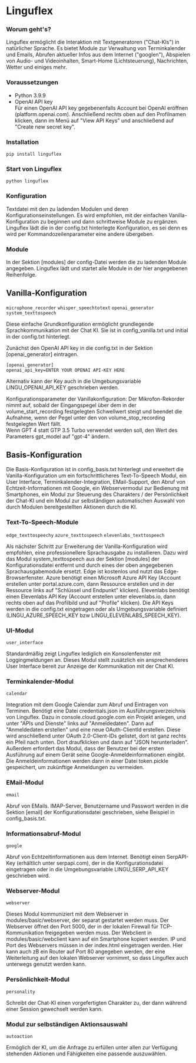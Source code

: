 # Linguflex

### Worum geht's?
Linguflex ermöglicht die Interaktion mit Textgeneratoren ("Chat-KIs") in natürlicher Sprache. 
Es bietet Module zur Verwaltung von Terminkalender und Emails, Abrufen aktueller Infos aus dem Internet ("googlen"), Abspielen von Audio- und Videoinhalten, Smart-Home (Lichtsteuerung), Nachrichten, Wetter und einiges mehr.

### Voraussetzungen
- Python 3.9.9
- OpenAI API key  
Für einen OpenAI API key gegebenenfalls Account bei OpenAI eröffnen (platform.openai.com). Anschließend rechts oben auf den Profilnamen klicken, dann im Menü auf "View API Keys" und anschließend auf "Create new secret key".

### Installation
`pip install linguflex`

### Start von Linguflex
`python linguflex`

### Konfiguration
Textdatei mit den zu ladenden Modulen und deren Konfigurationseinstellungen. Es wird empfohlen, mit der einfachen Vanilla-Konfiguration zu beginnen und dann schrittweise Module zu ergänzen. Linguflex lädt die in der config.txt hinterlegte Konfiguration, es sei denn es wird per Kommandozeilenparameter eine andere übergeben.

### Module
In der Sektion [modules] der config-Datei werden die zu ladenden Module angegeben. Linguflex lädt und startet alle Module in der hier angegebenen Reihenfolge.

## Vanilla-Konfiguration
`microphone_recorder`
`whisper_speechtotext`
`openai_generator`
`system_texttospeech`  

Diese einfache Grundkonfiguration ermöglicht grundlegende Sprachkommunikation mit der Chat KI. Sie ist in config_vanilla.txt und initial in der config.txt hinterlegt.

Zunächst den OpenAI API key in die config.txt in der Sektion [openai_generator] eintragen. 
```
[openai_generator]
openai_api_key=ENTER YOUR OPENAI API-KEY HERE
```
Alternativ kann der Key auch in die Umgebungsvariable LINGU_OPENAI_API_KEY geschrieben werden.

Konfigurationsparameter der Vanillakonfiguration:
Der Mikrofon-Rekorder nimmt auf, sobald der Eingangspegel über dem in der volume_start_recording festgelegten Schwellwert steigt und beendet die Aufnahme, wenn der Pegel unter den von volume_stop_recording festgelegten Wert fällt.  
Wenn GPT 4 statt GTP 3.5 Turbo verwendet werden soll, den Wert des Parameters gpt_model auf "gpt-4" ändern.

## Basis-Konfiguration
Die Basis-Konfiguration ist in config_basis.txt hinterlegt und erweitert die Vanilla-Konfiguration um ein fortschrittlicheres Text-To-Speech Modul, ein User Interface, Terminkalender-Integration, EMail-Support, den Abruf von Echtzeit-Informationen mit Google, ein Webservermodul zur Bedienung mit Smartphones, ein Modul zur Steuerung des Charakters / der Persönlichkeit der Chat-KI und ein Modul zur selbständigen automatischen Auswahl von durch Modulen bereitgestellten Aktionen durch die KI.

### Text-To-Speech-Module
`edge_texttospeechy`
`azure_texttospeech`
`elevenlabs_texttospeech`  
  
Als nächster Schritt zur Erweiterung der Vanilla-Konfiguration wird empfohlen, eine professionellere Sprachausgabe zu installieren. Dazu wird das Modul system_texttospeech aus der Sektion [modules] der Konfigurationsdatei entfernt und durch eines der oben angegebenen Sprachausgabemodule ersetzt. Edge ist kostenlos und nutzt das Edge-Browserfenster. Azure benötigt einen Microsoft Azure API Key (Account erstellen unter portal.azure.com, dann Ressource erstellen und in der Ressource links auf "Schlüssel und Endpunkt" klicken). Elevenlabs benötigt einen Elevenlabs API Key (Account erstellen unter elevenlabs.io, dann rechts oben auf das Profilbild und auf "Profile" klicken). Die API Keys werden in die config.txt eingetragen oder als Umgebungsvariable definiert (LINGU_AZURE_SPEECH_KEY bzw LINGU_ELEVENLABS_SPEECH_KEY).

### UI-Modul
`user_interface`  
  
Standardmäßig zeigt Linguflex lediglich ein Konsolenfenster mit Loggingmeldungen an. Dieses Modul stellt zusätzlich ein ansprechenderes User Interface bereit zur Anzeige der Kommunikation mit der Chat KI.

### Terminkalender-Modul
`calendar`  
  
Integration mit dem Google Calendar zum Abruf und Eintragen von Terminen. Benötigt eine Datei credentials.json im Ausführungsverzeichnis von Linguflex. Dazu in console.cloud.google.com ein Projekt anlegen, und unter "APIs und Dienste" links auf "Anmeldedaten". Dann auf "Anmeldedaten erstellen" und eine neue OAuth-ClientId erstellen. Diese wird anschließend unter OAuth 2.0-Client-IDs gelistet, dort ist ganz rechts ein Pfeil nach unten. Dort draufklicken und dann auf "JSON herunterladen". Außerdem erfordert das Modul, dass der Benutzer bei der ersten Ausführung auf einem Gerät seine Google-Anmeldeinformationen eingibt. Die Anmeldeinformationen werden dann in einer Datei token.pickle gespeichert, um zukünftige Anmeldungen zu vermeiden.

### EMail-Modul
`email`  
  
Abruf von EMails. IMAP-Server, Benutzername und Passwort werden in die Sektion [email] der Konfigurationsdatei geschrieben, siehe Beispiel in config_basis.txt.

### Informationsabruf-Modul
`google`  
  
Abruf von Echtzeitinformationen aus dem Internet. Benötigt einen SerpAPI-Key (erhältlich unter serpapi.com), der in die Konfigurationsdatei eingetragen oder in die Umgebungsvariable LINGU_SERP_API_KEY geschrieben wird.

### Webserver-Modul
`webserver`  
  
Dieses Modul kommuniziert mit dem Webserver in modules/basic/webserver, der separat gestartet werden muss. Der Webserver öffnet den Port 5000, der in der lokalen Firewall für TCP-Kommunikation freigegeben werden muss. Der Webclient in modules/basic/webclient kann auf ein Smartphone kopiert werden. IP und Port des Webservers müssen in der index.html eingetragen werden. Hier kann auch zB ein Router auf Port 80 angegeben werden, der eine Weiterleitung auf den lokalen Webserver vornimmt, so dass Linguflex auch unterwegs genutzt werden kann.

### Persönlichkeit-Modul
`personality`  
  
Schreibt der Chat-KI einen vorgefertigten Charakter zu, der dann während einer Session gewechselt werden kann.

### Modul zur selbständigen Aktionsauswahl
`autoaction`  
  
Ermöglich der KI, um die Anfrage zu erfüllen unter allen zur Verfügung stehenden Aktionen und Fähigkeiten eine passende auszuwählen.
